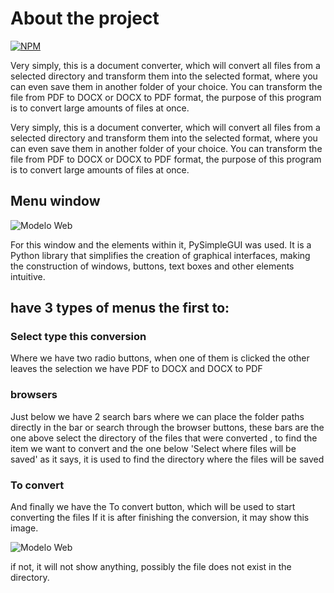 # About the project
[![NPM](https://img.shields.io/npm/l/react)](https://github.com/AContesini/dlist/tree/main) 

Very simply, this is a document converter, which will convert all files from a selected directory and transform them into the selected format, where you can even save them in another folder of your choice.
You can transform the file from PDF to DOCX or DOCX to PDF format, the purpose of this program is to convert large amounts of files at once.

Very simply, this is a document converter, which will convert all files from a selected directory and transform them into the selected format, where you can even save them in another folder of your choice.
You can transform the file from PDF to DOCX or DOCX to PDF format, the purpose of this program is to convert large amounts of files at once.

## Menu window
![Modelo Web](https://github.com/AContesini/asstes_img/blob/main/Sem%20t%C3%ADtulo.jpg)

For this window and the elements within it, PySimpleGUI was used. It is a Python library that simplifies the creation of graphical interfaces, making the construction of windows, buttons, text boxes and other elements intuitive.

## have 3 types of menus the first to:
### Select type this conversion
Where we have two radio buttons, when one of them is clicked the other leaves the selection we have PDF to DOCX and DOCX to PDF

### browsers

Just below we have 2 search bars where we can place the folder paths directly in the bar or search through the browser buttons, these bars are the one above select the directory of the files that were converted , to find the item we want to convert and the one below 'Select where files will be saved' as it says, it is used to find the directory where the files will be saved

### To convert

And finally we have the To convert button, which will be used to start converting the files
If it is after finishing the conversion, it may show this image.

![Modelo Web](https://github.com/AContesini/asstes_img/blob/main/Converted.png)



if not, it will not show anything, possibly the file does not exist in the directory.


